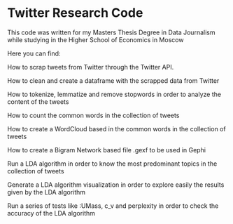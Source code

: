 # Twitter Research Code

This code was written for my Masters Thesis Degree in Data Journalism while studying in the Higher School of Economics in Moscow

Here you can find: 

How to scrap tweets from Twitter through the Twitter API. 

How to clean and create a dataframe with the scrapped data from Twitter

How to tokenize, lemmatize and remove stopwords in order to analyze the content of the tweets

How to count the common words in the collection of tweets

How to create a WordCloud based in the common words in the collection of tweets

How to create a Bigram Network based file .gexf to be used in Gephi

Run a LDA algorithm in order to know the most predominant topics in the collection of tweets

Generate a LDA algorithm visualization in order to explore easily the results given by the LDA algorithm

Run a series of tests like :UMass, c_v and perplexity in order to check the accuracy of the LDA algorithm
